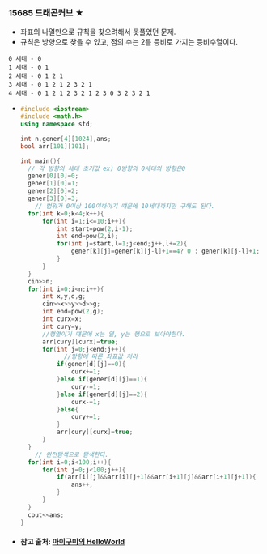 ### 15685 드래곤커브 ★

- 좌표의 나열만으로 규칙을 찾으려해서 못풀었던 문제.
- 규칙은 방향으로 찾을 수 있고, 점의 수는 2를 등비로 가지는 등비수열이다.

```
0 세대 - 0
1 세대 - 0 1
2 세대 - 0 1 2 1
3 세대 - 0 1 2 1 2 3 2 1
4 세대 - 0 1 2 1 2 3 2 1 2 3 0 3 2 3 2 1
```

- ```c++
  #include <iostream>
  #include <math.h>
  using namespace std;
  
  int n,gener[4][1024],ans;
  bool arr[101][101];
  
  int main(){
  	// 각 방향의 세대 초기값 ex) 0방향의 0세대의 방향은0 
  	gener[0][0]=0;
  	gener[1][0]=1;
  	gener[2][0]=2;
  	gener[3][0]=3;
      // 범위가 0이상 100이하이기 떄문에 10세대까지만 구해도 된다.
  	for(int k=0;k<4;k++){
  		for(int i=1;i<=10;i++){
  			int start=pow(2,i-1);
  			int end=pow(2,i);
  			for(int j=start,l=1;j<end;j++,l+=2){
  				gener[k][j]=gener[k][j-l]+1==4? 0 : gener[k][j-l]+1;
  			}
  		}
  	}
  	cin>>n;
  	for(int i=0;i<n;i++){
  		int x,y,d,g;
  		cin>>x>>y>>d>>g;
  		int end=pow(2,g);
  		int curx=x;
  		int cury=y;
  		//행열이기 떄문에 x는 열, y는 행으로 보아야한다.
  		arr[cury][curx]=true;
  		for(int j=0;j<end;j++){
              //방향에 따른 좌표값 처리
  			if(gener[d][j]==0){
  				curx+=1;
  			}else if(gener[d][j]==1){
  				cury-=1;
  			}else if(gener[d][j]==2){
  				curx-=1;
  			}else{
  				cury+=1;
  			}
  			arr[cury][curx]=true;
  		}
  	}
      // 완전탐색으로 탐색한다.
  	for(int i=0;i<100;i++){
  		for(int j=0;j<100;j++){
  			if(arr[i][j]&&arr[i][j+1]&&arr[i+1][j]&&arr[i+1][j+1]){
  				ans++;
  			}
  		}
  	}
  	cout<<ans;
  }
  ```

- #### 참고 출처: [마이구미의 HelloWorld](https://mygumi.tistory.com/336)

  

